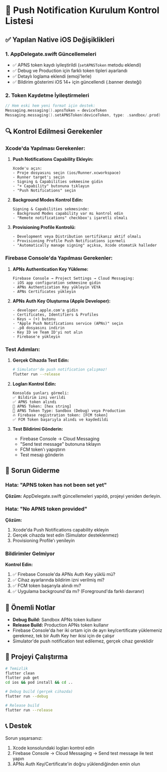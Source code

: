 # 🔔 Push Notification Kurulum Kontrol Listesi

## ✅ Yapılan Native iOS Değişiklikleri

### 1. AppDelegate.swift Güncellemeleri
- ✅ APNS token kaydı iyileştirildi (`setAPNSToken` metodu eklendi)
- ✅ Debug ve Production için farklı token tipleri ayarlandı
- ✅ Detaylı loglama eklendi (emoji'lerle)
- ✅ Bildirim gösterimi iOS 14+ için güncellendi (.banner desteği)

### 2. Token Kaydetme İyileştirmeleri
```swift
// Hem eski hem yeni format için destek:
Messaging.messaging().apnsToken = deviceToken
Messaging.messaging().setAPNSToken(deviceToken, type: .sandbox/.prod)
```

## 🔍 Kontrol Edilmesi Gerekenler

### Xcode'da Yapılması Gerekenler:

1. **Push Notifications Capability Ekleyin:**
   ```
   Xcode'u açın:
   - Proje dosyasını seçin (ios/Runner.xcworkspace)
   - Runner target'ı seçin
   - Signing & Capabilities sekmesine gidin
   - "+ Capability" butonuna tıklayın
   - "Push Notifications" seçin
   ```

2. **Background Modes Kontrol Edin:**
   ```
   Signing & Capabilities sekmesinde:
   - Background Modes capability var mı kontrol edin
   - "Remote notifications" checkbox'ı işaretli olmalı
   ```

3. **Provisioning Profile Kontrolü:**
   ```
   - Development veya Distribution sertifikanız aktif olmalı
   - Provisioning Profile Push Notifications içermeli
   - "Automatically manage signing" açıksa, Xcode otomatik halleder
   ```

### Firebase Console'da Yapılması Gerekenler:

1. **APNs Authentication Key Yükleme:**
   ```
   Firebase Console → Project Settings → Cloud Messaging:
   - iOS app configuration sekmesine gidin
   - APNs Authentication Key yükleyin VEYA
   - APNs Certificates yükleyin
   ```

2. **APNs Auth Key Oluşturma (Apple Developer):**
   ```
   - developer.apple.com'a gidin
   - Certificates, Identifiers & Profiles
   - Keys → (+) butonu
   - "Apple Push Notifications service (APNs)" seçin
   - .p8 dosyasını indirin
   - Key ID ve Team ID'yi not alın
   - Firebase'e yükleyin
   ```

### Test Adımları:

1. **Gerçek Cihazda Test Edin:**
   ```bash
   # Simulator'de push notification çalışmaz!
   flutter run --release
   ```

2. **Logları Kontrol Edin:**
   ```
   Konsolda şunları görmeli:
   ✅ Bildirim izni verildi
   ✅ APNS token alındı
   📱 APNS Token: [hex string]
   🔧 APNS Token Type: Sandbox (Debug) veya Production
   🔥 Firebase registration token: [FCM token]
   ✅ FCM Token başarıyla alındı ve kaydedildi
   ```

3. **Test Bildirimi Gönderin:**
   - Firebase Console → Cloud Messaging
   - "Send test message" butonuna tıklayın
   - FCM token'ı yapıştırın
   - Test mesajı gönderin

## 🐛 Sorun Giderme

### Hata: "APNS token has not been set yet"
**Çözüm:** AppDelegate.swift güncellemeleri yapıldı, projeyi yeniden derleyin.

### Hata: "No APNS token provided"
**Çözüm:** 
1. Xcode'da Push Notifications capability ekleyin
2. Gerçek cihazda test edin (Simulator desteklenmez)
3. Provisioning Profile'ı yenileyin

### Bildirimler Gelmiyor
**Kontrol Edin:**
1. ✅ Firebase Console'da APNs Auth Key yüklü mü?
2. ✅ Cihaz ayarlarında bildirim izni verilmiş mi?
3. ✅ FCM token başarıyla alındı mı?
4. ✅ Uygulama background'da mı? (Foreground'da farklı davranır)

## 📝 Önemli Notlar

- **Debug Build:** Sandbox APNs token kullanır
- **Release Build:** Production APNs token kullanır
- Firebase Console'da her iki ortam için de ayrı key/certificate yüklemeniz gerekmez, tek bir Auth Key her ikisi için de çalışır
- Simulator'de push notification test edilemez, gerçek cihaz gereklidir

## 🚀 Projeyi Çalıştırma

```bash
# Temizlik
flutter clean
flutter pub get
cd ios && pod install && cd ..

# Debug build (gerçek cihazda)
flutter run --debug

# Release build
flutter run --release
```

## 📞 Destek

Sorun yaşarsanız:
1. Xcode konsolundaki logları kontrol edin
2. Firebase Console → Cloud Messaging → Send test message ile test yapın
3. APNs Auth Key/Certificate'in doğru yüklendiğinden emin olun
